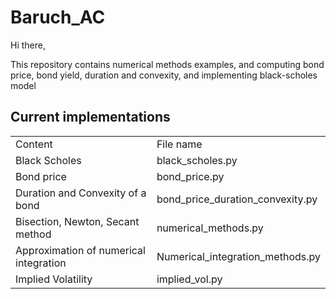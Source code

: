 # Baruch_AC

Hi there,

This repository contains numerical methods examples, and computing bond price, bond yield, duration and convexity, and implementing black-scholes model

## Current implementations

<table>
    <tr>
      <td>Content</td>
      <td>File name</td>
    </tr>
    <tr>
        <td>Black Scholes</td>
        <td>black_scholes.py</td>
    <tr>
        <td>Bond price</td>
        <td>bond_price.py</td>
    </tr>
    <tr>
        <td>Duration and Convexity of a bond</td>
        <td>bond_price_duration_convexity.py</td>
    </tr>
    <tr>
        <td>Bisection, Newton, Secant method</td>
        <td>numerical_methods.py</td>
    </tr>
    <tr>
        <td>Approximation of numerical integration</td>
        <td>Numerical_integration_methods.py</td>
    </tr>
    <tr>
        <td>Implied Volatility</td>
        <td>implied_vol.py</td>
    </tr>
</table>
